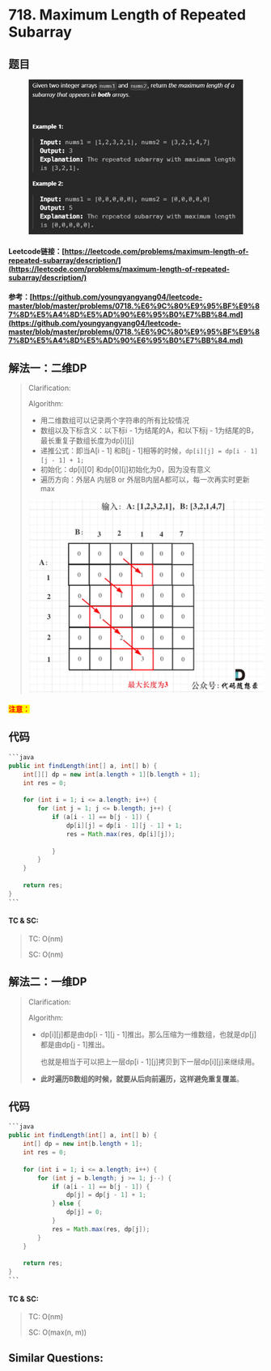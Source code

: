 # 718. Maximum Length of Repeated Subarray

## 题目

<figure><img src="../../.gitbook/assets/image (1) (1) (1) (1).png" alt=""><figcaption></figcaption></figure>

#### Leetcode链接：[https://leetcode.com/problems/maximum-length-of-repeated-subarray/description/](https://leetcode.com/problems/maximum-length-of-repeated-subarray/description/)

#### 参考：[https://github.com/youngyangyang04/leetcode-master/blob/master/problems/0718.%E6%9C%80%E9%95%BF%E9%87%8D%E5%A4%8D%E5%AD%90%E6%95%B0%E7%BB%84.md](https://github.com/youngyangyang04/leetcode-master/blob/master/problems/0718.%E6%9C%80%E9%95%BF%E9%87%8D%E5%A4%8D%E5%AD%90%E6%95%B0%E7%BB%84.md)

## 解法一：二维DP

> Clarification:&#x20;
>
> Algorithm:&#x20;
>
> * 用二维数组可以记录两个字符串的所有比较情况
> * 数组以及下标含义：以下标i - 1为结尾的A，和以下标j - 1为结尾的B，最长重复子数组长度为dp\[i]\[j]
> * 递推公式：即当A\[i - 1] 和B\[j - 1]相等的时候，`dp[i][j] = dp[i - 1][j - 1] + 1;`
> * 初始化：dp\[i]\[0] 和dp\[0]\[j]初始化为0，因为没有意义
> * 遍历方向：外层A 内层B or 外层B内层A都可以，每一次再实时更新max
>
> <img src="../../.gitbook/assets/image (2) (1) (1).png" alt="" data-size="original">

#### <mark style="color:red;">注意：</mark>

## 代码

````java
```java
public int findLength(int[] a, int[] b) {
    int[][] dp = new int[a.length + 1][b.length + 1];
    int res = 0;

    for (int i = 1; i <= a.length; i++) {
        for (int j = 1; j <= b.length; j++) {
            if (a[i - 1] == b[j - 1]) {
                dp[i][j] = dp[i - 1][j - 1] + 1;
                res = Math.max(res, dp[i][j]);
                
            }
        }
    }

    return res;
}
```
````

#### TC & SC:&#x20;

> TC: O(nm)
>
> SC: O(nm)

## 解法二：一维DP

> Clarification:&#x20;
>
> Algorithm:&#x20;
>
> *   dp\[i]\[j]都是由dp\[i - 1]\[j - 1]推出。那么压缩为一维数组，也就是dp\[j]都是由dp\[j - 1]推出。
>
>     也就是相当于可以把上一层dp\[i - 1]\[j]拷贝到下一层dp\[i]\[j]来继续用。
> * **此时遍历B数组的时候，就要从后向前遍历，这样避免重复覆盖**。

## 代码

````java
```java
public int findLength(int[] a, int[] b) {
    int[] dp = new int[b.length + 1];
    int res = 0;

    for (int i = 1; i <= a.length; i++) {
        for (int j = b.length; j >= 1; j--) {
            if (a[i - 1] == b[j - 1]) {
                dp[j] = dp[j - 1] + 1;
            } else {
                dp[j] = 0;
            }
            res = Math.max(res, dp[j]);
        }
    }

    return res;
}
```
````

#### TC & SC:&#x20;

> TC: O(nm)
>
> SC: O(max(n, m))

## **Similar Questions:**&#x20;
